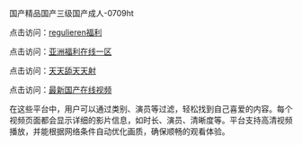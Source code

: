 国产精品国产三级国产成人-0709ht

点击访问：<a href="https://heiliaoe8ajia.pages.dev">regulieren福利</a>

点击访问：<a href="https://heiliaozj3tjd.pages.dev">亚洲福利在线一区</a>

点击访问：<a href="https://heiliaoxqkkct.pages.dev">天天舔天天射</a>

点击访问：<a href="https://heiliaoxwd5i8.pages.dev">最新国产在线视频</a>

在这些平台中，用户可以通过类别、演员等过滤，轻松找到自己喜爱的内容。每个视频页面都会显示详细的影片信息，如时长、演员、清晰度等。平台支持高清视频播放，并能根据网络条件自动优化画质，确保顺畅的观看体验。

<span style="display:none;">[Canonical link](https://github.com/yeah20250709/yeah6 ）</span>
